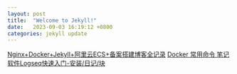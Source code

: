 ```yaml
---
layout: post
title:  "Welcome to Jekyll!"
date:   2023-09-03 16:19:12 +0800
categories: jekyll update
---
```


[Nginx+Docker+Jekyll+阿里云ECS+备案搭建博客全记录](http://www.taodudu.cc/news/show-6347828.html?action=onClick)
[Docker 常用命令  ](https://www.cnblogs.com/RainFate/p/16585807.html)
[笔记软件Logseq快速入门-安装/日记/块](https://zhuanlan.zhihu.com/p/438658500)
